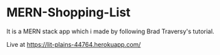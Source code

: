 # MERN-Shopping-List

It is a MERN stack app which i made by following Brad Traversy's tutorial.

Live at https://lit-plains-44764.herokuapp.com/
